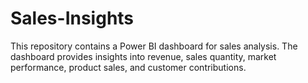 # Sales-Insights
This repository contains a Power BI dashboard for sales analysis. The dashboard provides insights into revenue, sales quantity, market performance, product sales, and customer contributions.
